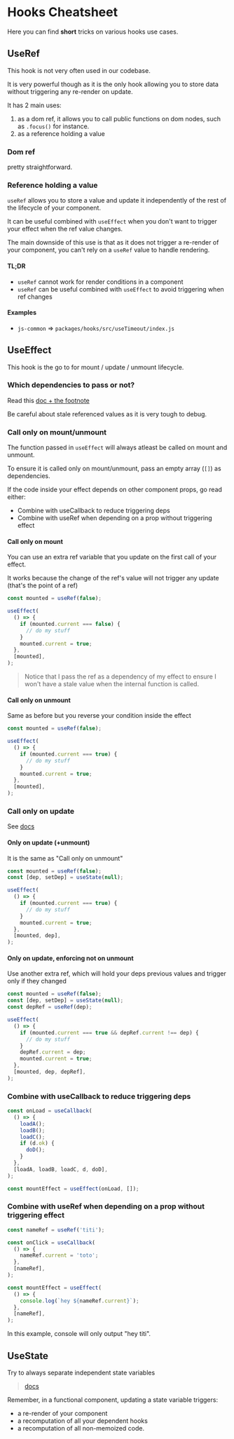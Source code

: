 # Hooks Cheatsheet

Here you can find **short** tricks on various hooks use cases.

## UseRef

This hook is not very often used in our codebase.

It is very powerful though as it is the only hook allowing you to store data without triggering any re-render on update.

It has 2 main uses:

1. as a dom ref, it allows you to call public functions on dom nodes, such as `.focus()` for instance.
2. as a reference holding a value

### Dom ref

pretty straightforward.

### Reference holding a value

`useRef` allows you to store a value and update it independently of the rest of the lifecycle of your component.

It can be useful combined with `useEffect` when you don't want to trigger your effect when the ref value changes.

The main downside of this use is that as it does not trigger a re-render of your component, you can't rely on a `useRef` value to handle rendering.

#### TL;DR

* `useRef` cannot work for render conditions in a component
* `useRef` can be useful combined with `useEffect` to avoid triggering when ref changes

#### Examples

* `js-common` => `packages/hooks/src/useTimeout/index.js`

## UseEffect

This hook is the go to for mount / update / unmount lifecycle.

### Which dependencies to pass or not?

Read this [doc + the footnote](https://reactjs.org/docs/hooks-reference.html#conditionally-firing-an-effect)

Be careful about stale referenced values as it is very tough to debug.

### Call only on mount/unmount

The function passed in `useEffect` will always atleast be called on mount and unmount.

To ensure it is called only on mount/unmount, pass an empty array (`[]`) as dependencies.

If the code inside your effect depends on other component props, go read either:
- Combine with useCallback to reduce triggering deps
- Combine with useRef when depending on a prop without triggering effect

#### Call only on mount

You can use an extra ref variable that you update on the first call of your effect.

It works because the change of the ref's value will not trigger any update (that's the point of a ref)

```js
const mounted = useRef(false);

useEffect(
  () => {
    if (mounted.current === false) {
      // do my stuff
    }
    mounted.current = true;
  },
  [mounted],
);
```

> Notice that I pass the ref as a dependency of my effect to ensure I won't have a stale value when the internal function is called.

#### Call only on unmount

Same as before but you reverse your condition inside the effect

```js
const mounted = useRef(false);

useEffect(
  () => {
    if (mounted.current === true) {
      // do my stuff
    }
    mounted.current = true;
  },
  [mounted],
);
```

### Call only on update

See [docs](https://reactjs.org/docs/hooks-faq.html#can-i-run-an-effect-only-on-updates)

#### Only on update (+unmount)

It is the same as "Call only on unmount"

```js
const mounted = useRef(false);
const [dep, setDep] = useState(null);

useEffect(
  () => {
    if (mounted.current === true) {
      // do my stuff
    }
    mounted.current = true;
  },
  [mounted, dep],
);
```

#### Only on update, enforcing not on unmount

Use another extra ref, which will hold your deps previous values and trigger only if they changed

```js
const mounted = useRef(false);
const [dep, setDep] = useState(null);
const depRef = useRef(dep);

useEffect(
  () => {
    if (mounted.current === true && depRef.current !== dep) {
      // do my stuff
    }
    depRef.current = dep;
    mounted.current = true;
  },
  [mounted, dep, depRef],
);
```

### Combine with useCallback to reduce triggering deps

```js
const onLoad = useCallback(
  () => {
    loadA();
    loadB();
    loadC();
    if (d.ok) {
      doD();
    }
  },
  [loadA, loadB, loadC, d, doD],
);

const mountEffect = useEffect(onLoad, []);
```

### Combine with useRef when depending on a prop without triggering effect

```js
const nameRef = useRef('titi');

const onClick = useCallback(
  () => {
    nameRef.current = 'toto';
  },
  [nameRef],
);

const mountEffect = useEffect(
  () => {
    console.log(`hey ${nameRef.current}`);
  },
  [nameRef],
);
```
In this example, console will only output "hey titi".


## UseState

Try to always separate independent state variables

> [docs](https://reactjs.org/docs/hooks-faq.html#should-i-use-one-or-many-state-variables)

Remember, in a functional component, updating a state variable triggers:
* a re-render of your component
* a recomputation of all your dependent hooks
* a recomputation of all non-memoized code.
